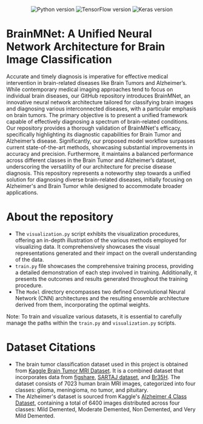 <p align="center">
  <img src="https://img.shields.io/badge/Python-3.0-blue?style=flat-square" alt="Python version">
  <img src="https://img.shields.io/badge/TensorFlow-2.0-orange?style=flat-square" alt="TensorFlow version">
  <img src="https://img.shields.io/badge/Keras-2.0-green?style=flat-square" alt="Keras version">
</p>


# BrainMNet: A Unified Neural Network Architecture for Brain Image Classification

Accurate and timely diagnosis is imperative for effective medical intervention in brain-related diseases like Brain Tumors and Alzheimer’s. While contemporary medical imaging approaches tend to focus on individual brain diseases, our GitHub repository introduces BrainMNet, an innovative neural network architecture tailored for classifying brain images and diagnosing various interconnected diseases, with a particular emphasis on brain tumors. The primary objective is to present a unified framework capable of effectively diagnosing a spectrum of brain-related conditions. Our repository provides a thorough validation of BrainMNet's efficacy, specifically highlighting its diagnostic capabilities for Brain Tumor and Alzheimer’s disease. Significantly, our proposed model workflow surpasses current state-of-the-art methods, showcasing substantial improvements in accuracy and precision. Furthermore, it maintains a balanced performance across different classes in the Brain Tumor and Alzheimer’s dataset, underscoring the versatility of our architecture for precise disease diagnosis. This repository represents a noteworthy step towards a unified solution for diagnosing diverse brain-related diseases, initially focusing on Alzheimer's and Brain Tumor while designed to accommodate broader applications.

# About the repository

- The `visualization.py` script exhibits the visualization procedures, offering an in-depth illustration of the various methods employed for visualizing data. It comprehensively showcases the visual representations generated and their impact on the overall understanding of the data.
- `train.py` file showcases the comprehensive training process, providing a detailed demonstration of each step involved in training. Additionally, it presents the outcomes and results generated throughout the training procedure.
- The `Model` directory encompasses two defined Convolutional Neural Network (CNN) architectures and the resulting ensemble architecture derived from them, incorporating the optimal weights.

Note: To train and visualize various datasets, it is essential to carefully manage the paths within the `train.py` and `visualization.py` scripts.

# Dataset Citations

- The brain tumor classification dataset used in this project is obtained from [Kaggle Brain Tumor MRI Dataset](https://www.kaggle.com/datasets/masoudnickparvar/brain-tumor-mri-dataset/). It is a combined dataset that incorporates data from [figshare](https://figshare.com/articles/dataset/brain_tumor_dataset/1512427), [SARTAJ dataset](https://www.kaggle.com/sartajbhuvaji/brain-tumor-classification-mri), and [Br35H](https://www.kaggle.com/datasets/ahmedhamada0/brain-tumor-detection?select=no). The dataset consists of 7023 human brain MRI images, categorized into four classes: glioma, meningioma, no tumor, and pituitary.
- The Alzheimer's dataset is sourced from Kaggle's [Alzheimer 4 Class Dataset](https://www.kaggle.com/datasets/tourist55/alzheimers-dataset-4-class-of-images), containing a total of 6400 images distributed across four classes: Mild Demented, Moderate Demented, Non Demented, and Very Mild Demented.
